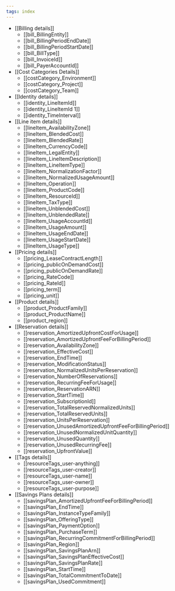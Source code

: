```yaml
---
tags: index
---
```


- [[Billing details]]
	- [[bill_BillingEntity]]
	- [[bill_BillingPeriodEndDate]]
	- [[bill_BillingPeriodStartDate]]
	- [[bill_BillType]]
	- [[bill_InvoiceId]]
	- [[bill_PayerAccountId]]
- [[Cost Categories Details]]
	- [[costCategory_Environment]]
	- [[costCategory_Project]]
	- [[costCategory_Team]]
- [[Identity details]]
	- [[identity_LineItemId]]
	- [[identity_LineItemId 1]]
	- [[identity_TimeInterval]]
- [[Line item details]]
	- [[lineItem_AvailabilityZone]]
	- [[lineItem_BlendedCost]]
	- [[lineItem_BlendedRate]]
	- [[lineItem_CurrencyCode]]
	- [[lineItem_LegalEntity]]
	- [[lineItem_LineItemDescription]]
	- [[lineItem_LineItemType]]
	- [[lineItem_NormalizationFactor]]
	- [[lineItem_NormalizedUsageAmount]]
	- [[lineItem_Operation]]
	- [[lineItem_ProductCode]]
	- [[lineItem_ResourceId]]
	- [[lineItem_TaxType]]
	- [[lineItem_UnblendedCost]]
	- [[lineItem_UnblendedRate]]
	- [[lineItem_UsageAccountId]]
	- [[lineItem_UsageAmount]]
	- [[lineItem_UsageEndDate]]
	- [[lineItem_UsageStartDate]]
	- [[lineItem_UsageType]]
- [[Pricing details]]
	- [[pricing_LeaseContractLength]]
	- [[pricing_publicOnDemandCost]]
	- [[pricing_publicOnDemandRate]]
	- [[pricing_RateCode]]
	- [[pricing_RateId]]
	- [[pricing_term]]
	- [[pricing_unit]]
- [[Product details]]
	- [[product_ProductFamily]]
	- [[product_ProductName]]
	- [[product_region]]
- [[Reservation details]]
	- [[reservation_AmortizedUpfrontCostForUsage]]
	- [[reservation_AmortizedUpfrontFeeForBillingPeriod]]
	- [[reservation_AvailabilityZone]]
	- [[reservation_EffectiveCost]]
	- [[reservation_EndTime]]
	- [[reservation_ModificationStatus]]
	- [[reservation_NormalizedUnitsPerReservation]]
	- [[reservation_NumberOfReservations]]
	- [[reservation_RecurringFeeForUsage]]
	- [[reservation_ReservationARN]]
	- [[reservation_StartTime]]
	- [[reservation_SubscriptionId]]
	- [[reservation_TotalReservedNormalizedUnits]]
	- [[reservation_TotalReservedUnits]]
	- [[reservation_UnitsPerReservation]]
	- [[reservation_UnusedAmortizedUpfrontFeeForBillingPeriod]]
	- [[reservation_UnusedNormalizedUnitQuantity]]
	- [[reservation_UnusedQuantity]]
	- [[reservation_UnusedRecurringFee]]
	- [[reservation_UpfrontValue]]
- [[Tags details]]
	- [[resourceTags_user-anything]]
	- [[resourceTags_user-creator]]
	- [[resourceTags_user-name]]
	- [[resourceTags_user-owner]]
	- [[resourceTags_user-purpose]]
- [[Savings Plans details]]
	- [[savingsPlan_AmortizedUpfrontFeeForBillingPeriod]]
	- [[savingsPlan_EndTime]]
	- [[savingsPlan_InstanceTypeFamily]]
	- [[savingsPlan_OfferingType]]
	- [[savingsPlan_PaymentOption]]
	- [[savingsPlan_PurchaseTerm]]
	- [[savingsPlan_RecurringCommitmentForBillingPeriod]]
	- [[savingsPlan_Region]]
	- [[savingsPlan_SavingsPlanArn]]
	- [[savingsPlan_SavingsPlanEffectiveCost]]
	- [[savingsPlan_SavingsPlanRate]]
	- [[savingsPlan_StartTime]]
	- [[savingsPlan_TotalCommitmentToDate]]
	- [[savingsPlan_UsedCommitment]]